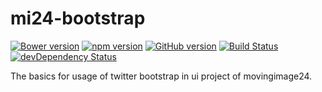 # mi24-bootstrap

[![Bower version](https://badge.fury.io/bo/mi24-bootstrap.svg)](http://badge.fury.io/bo/mi24-bootstrap)
[![npm version](https://badge.fury.io/js/mi24-bootstrap.svg)](http://badge.fury.io/js/mi24-bootstrap)
[![GitHub version](https://badge.fury.io/gh/dasrick%2Fmi24-bootstrap.svg)](http://badge.fury.io/gh/dasrick%2Fmi24-bootstrap)
[![Build Status](https://secure.travis-ci.org/dasrick/mi24-bootstrap.svg?branch=master)](https://travis-ci.org/dasrick/mi24-bootstrap)
[![devDependency Status](https://david-dm.org/dasrick/mi24-bootstrap/dev-status.svg)](https://david-dm.org/dasrick/mi24-bootstrap#info=devDependencies)


The basics for usage of twitter bootstrap in ui project of movingimage24.
